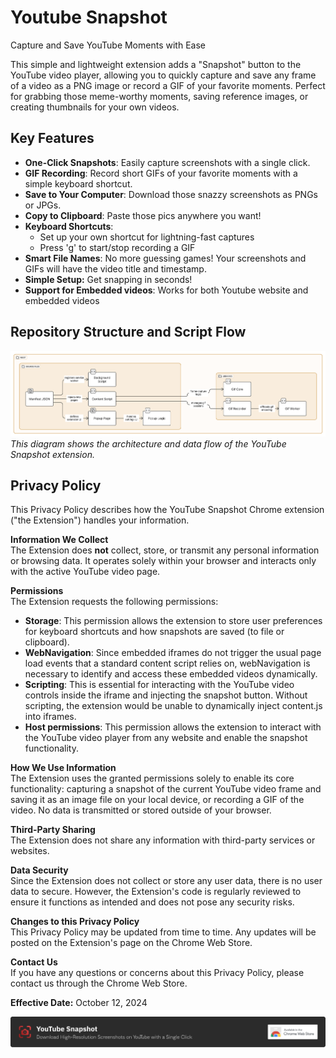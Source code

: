 # Youtube Snapshot

Capture and Save YouTube Moments with Ease

This simple and lightweight extension adds a "Snapshot" button to the YouTube video player, allowing you to quickly capture and save any frame of a video as a PNG image or record a GIF of your favorite moments. Perfect for grabbing those meme-worthy moments, saving reference images, or creating thumbnails for your own videos.

## Key Features

- **One-Click Snapshots**: Easily capture screenshots with a single click.
- **GIF Recording**: Record short GIFs of your favorite moments with a simple keyboard shortcut.
- **Save to Your Computer**: Download those snazzy screenshots as PNGs or JPGs.
- **Copy to Clipboard**: Paste those pics anywhere you want!
- **Keyboard Shortcuts**:
  - Set up your own shortcut for lightning-fast captures
  - Press 'g' to start/stop recording a GIF
- **Smart File Names**: No more guessing games! Your screenshots and GIFs will have the video title and timestamp.
- **Simple Setup:** Get snapping in seconds!
- **Support for Embedded videos**: Works for both Youtube website and embedded videos

## Repository Structure and Script Flow

![Repository Structure and Script Flow](repository-structure.png)
_This diagram shows the architecture and data flow of the YouTube Snapshot extension._

## Privacy Policy

This Privacy Policy describes how the YouTube Snapshot Chrome extension ("the Extension") handles your information.

**Information We Collect**\
The Extension does **not** collect, store, or transmit any personal information or browsing data. It operates solely within your browser and interacts only with the active YouTube video page.

**Permissions**\
The Extension requests the following permissions:

- **Storage**: This permission allows the extension to store user preferences for keyboard shortcuts and how snapshots are saved (to file or clipboard).
- **WebNavigation**: Since embedded iframes do not trigger the usual page load events that a standard content script relies on, webNavigation is necessary to identify and access these embedded videos dynamically.
- **Scripting**: This is essential for interacting with the YouTube video controls inside the iframe and injecting the snapshot button. Without scripting, the extension would be unable to dynamically inject content.js into iframes.
- **Host permissions**: This permission allows the extension to interact with the YouTube video player from any website and enable the snapshot functionality.

**How We Use Information**\
The Extension uses the granted permissions solely to enable its core functionality: capturing a snapshot of the current YouTube video frame and saving it as an image file on your local device, or recording a GIF of the video. No data is transmitted or stored outside of your browser.

**Third-Party Sharing**\
The Extension does not share any information with third-party services or websites.

**Data Security**\
Since the Extension does not collect or store any user data, there is no user data to secure. However, the Extension's code is regularly reviewed to ensure it functions as intended and does not pose any security risks.

**Changes to this Privacy Policy**\
This Privacy Policy may be updated from time to time. Any updates will be posted on the Extension's page on the Chrome Web Store.

**Contact Us**\
If you have any questions or concerns about this Privacy Policy, please contact us through the Chrome Web Store.

**Effective Date:** October 12, 2024

[![Download YouTube snapshot Chrome Extension](banner.png)](https://chromewebstore.google.com/detail/youtube-snapshot/cpecoochkebbnkkonbjikioehccfclfa)
